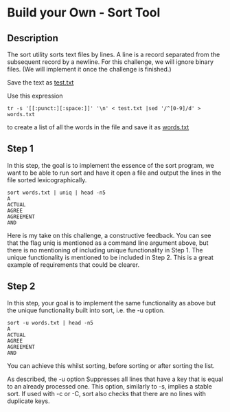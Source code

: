 # Build your Own - Sort Tool

## Description
The sort utility sorts text files by lines. A line is a record separated from the subsequent record by a newline.
For this challenge, we will ignore binary files. (We will implement it once the challenge is finished.)

Save the text as [test.txt](test.txt)

Use this expression
``` 
tr -s '[[:punct:][:space:]]' '\n' < test.txt |sed '/^[0-9]/d' > words.txt
```
to create a list of all the words in the file and save it as [words.txt](./words.txt)

## Step 1
In this step, the goal is to implement the essence of the sort program, we want to be able to run sort and have it open a file and output the lines in the
file sorted lexicographically.

```
sort words.txt | uniq | head -n5
A
ACTUAL
AGREE
AGREEMENT
AND
```
Here is my take on this challenge, a constructive feedback. You can see that the flag uniq is mentioned as a command line argument above, but
there is no mentioning of including unique functionality in Step 1. The unique functionality is mentioned to be included in Step 2. This is a great example of requirements
that could be clearer.

## Step 2
In this step, your goal is to implement the same functionality as above but the unique functionality built into sort, i.e. the -u option.

```
sort -u words.txt | head -n5
A
ACTUAL
AGREE
AGREEMENT
AND
```
You can achieve this whilst sorting, before sorting or after sorting the list.

As described, the -u option
Suppresses all lines that have a key that is equal to an already processed one.  This option, similarly to -s, implies a stable sort.  If used with -c or -C, sort also checks that there are no lines with duplicate keys.
